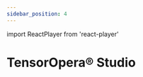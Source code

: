 ```yaml
---
sidebar_position: 4
---
```



import ReactPlayer from 'react-player'

# TensorOpera® Studio

<ReactPlayer playing controls url='https://tensoropera.ai/studio_introduce.mp4' width="100%" height="528px"/>